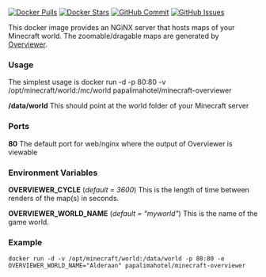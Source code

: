 [![Docker Pulls](https://img.shields.io/docker/pulls/papalimahotel/minecraft-overviewer.svg)](https://hub.docker.com/r/papalimahotel/minecraft-overviewer/)
[![Docker Stars](https://img.shields.io/docker/stars/papalimahotel/minecraft-overviewer.svg?maxAge=2592000)](https://hub.docker.com/r/papalimahotel/minecraft-overviewer/)
[![GitHub Commit](https://img.shields.io/github/last-commit/papalimahotel/minecraft-overviewer-docker.svg)](https://github.com/papalimahotel/minecraft-overviewer-docker/)
[![GitHub Issues](https://img.shields.io/github/issues-raw/papalimahotel/minecraft-overviewer-docker.svg)](https://github.com/papalimahotel/minecraft-overviewer-docker/issues)

This docker image provides an NGiNX server that hosts maps of your Minecraft world.  The zoomable/dragable maps are generated by [Overviewer](https://overviewer.org/).

### Usage
The simplest usage is
    docker run -d -p 80:80 -v /opt/minecraft/world:/mc/world papalimahotel/minecraft-overviewer




**/data/world**  This should point at the world folder of your Minecraft server

### Ports
**80**  The default port for web/nginx where the output of Overviewer is viewable

### Environment Variables
**OVERVIEWER_CYCLE** (_default = 3600_) This is the length of time between renders of the map(s) in seconds.

**OVERVIEWER_WORLD_NAME**  (_default = "myworld"_)  This is the name of the game world.

### Example

```
docker run -d -v /opt/minecraft/world:/data/world -p 80:80 -e OVERVIEWER_WORLD_NAME="Alderaan" papalimahotel/minecraft-overviewer
```
